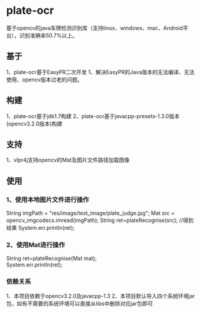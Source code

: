 ﻿# plate-ocr
基于opencv的java车牌检测识别库（支持linux、windows、mac、Android平台），识别准确率50.7%以上。 
## 基于
1、plate-ocr基于EasyPR二次开发
1、解决EasyPR的Java版本的无法编译、无法使用、opencv版本过老的问题。
## 构建
1、plate-ocr基于jdk1.7构建
2、plate-ocr基于javacpp-presets-1.3.0版本(opencv3.2.0版本)构建
## 支持
1、vlpr4j支持opencv的Mat及图片文件路径加载图像
## 使用
### 1、使用本地图片文件进行操作
 String imgPath = "res/image/test_image/plate_judge.jpg"; 
 Mat src = opencv_imgcodecs.imread(imgPath); 
 String ret=plateRecognise(src); //得到结果
 System.err.println(ret);
### 2、使用Mat进行操作 
 String ret=plateRecognise(Mat mat);  
 System.err.println(ret);
### 依赖关系
1、本项目依赖于opencv3.2.0及javacpp-1.3
2、本项目默认导入四个系统环境jar包，如有不需要的系统环境可以直接从libs中删除对应jar包即可


